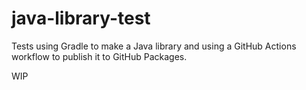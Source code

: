 # java-library-test

Tests using Gradle to make a Java library and using a GitHub Actions workflow to publish it to GitHub Packages.

WIP
